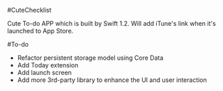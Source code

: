 #CuteChecklist

Cute To-do APP which is built by Swift 1.2. Will add iTune's link when it's launched to App Store.

#To-do

- Refactor persistent storage model using Core Data
- Add Today extension
- Add launch screen
- Add more 3rd-party library to enhance the UI and user interaction